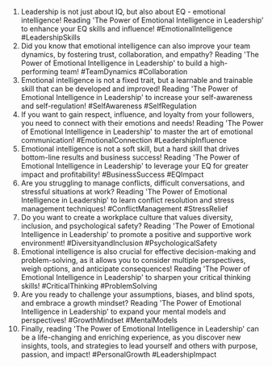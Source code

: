 1. Leadership is not just about IQ, but also about EQ - emotional intelligence! Reading 'The Power of Emotional Intelligence in Leadership' to enhance your EQ skills and influence! #EmotionalIntelligence #LeadershipSkills
2. Did you know that emotional intelligence can also improve your team dynamics, by fostering trust, collaboration, and empathy? Reading 'The Power of Emotional Intelligence in Leadership' to build a high-performing team! #TeamDynamics #Collaboration
3. Emotional intelligence is not a fixed trait, but a learnable and trainable skill that can be developed and improved! Reading 'The Power of Emotional Intelligence in Leadership' to increase your self-awareness and self-regulation! #SelfAwareness #SelfRegulation
4. If you want to gain respect, influence, and loyalty from your followers, you need to connect with their emotions and needs! Reading 'The Power of Emotional Intelligence in Leadership' to master the art of emotional communication! #EmotionalConnection #LeadershipInfluence
5. Emotional intelligence is not a soft skill, but a hard skill that drives bottom-line results and business success! Reading 'The Power of Emotional Intelligence in Leadership' to leverage your EQ for greater impact and profitability! #BusinessSuccess #EQImpact
6. Are you struggling to manage conflicts, difficult conversations, and stressful situations at work? Reading 'The Power of Emotional Intelligence in Leadership' to learn conflict resolution and stress management techniques! #ConflictManagement #StressRelief
7. Do you want to create a workplace culture that values diversity, inclusion, and psychological safety? Reading 'The Power of Emotional Intelligence in Leadership' to promote a positive and supportive work environment! #DiversityandInclusion #PsychologicalSafety
8. Emotional intelligence is also crucial for effective decision-making and problem-solving, as it allows you to consider multiple perspectives, weigh options, and anticipate consequences! Reading 'The Power of Emotional Intelligence in Leadership' to sharpen your critical thinking skills! #CriticalThinking #ProblemSolving
9. Are you ready to challenge your assumptions, biases, and blind spots, and embrace a growth mindset? Reading 'The Power of Emotional Intelligence in Leadership' to expand your mental models and perspectives! #GrowthMindset #MentalModels
10. Finally, reading 'The Power of Emotional Intelligence in Leadership' can be a life-changing and enriching experience, as you discover new insights, tools, and strategies to lead yourself and others with purpose, passion, and impact! #PersonalGrowth #LeadershipImpact